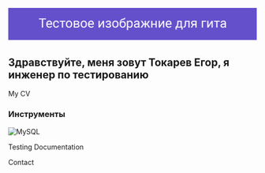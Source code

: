 ![Header](https://github.com/TokarevEgor/TokarevEgor/blob/main/assets/image_for_git_1.png)

## Здравствуйте, меня зовут Токарев Егор, я инженер по тестированию

My CV

### Инструменты
![MySQL](https://img.shields.io/badge/-MySQL-090909?style=for-the-badge&logo=MySQL&logoColor=006699)

Testing Documentation

Contact
